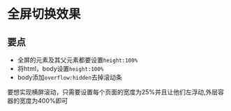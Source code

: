 # 全屏切换效果

## 要点

- 全屏的元素及其父元素都要设置`height:100%`
- 将html，body设置`height:100%`
- body添加`overflow:hidden`去掉滚动条

要想实现横屏滚动，只需要设置每个页面的宽度为25%并且让他们左浮动,外层容器的宽度为400%即可
